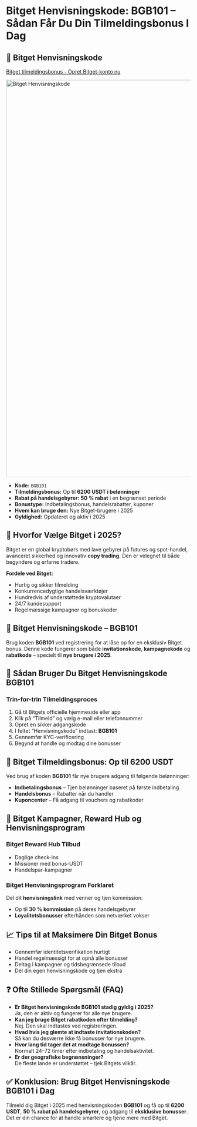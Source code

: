<h1>Bitget Henvisningskode: BGB101 – Sådan Får Du Din Tilmeldingsbonus I Dag</h1>
<h2>🔑 Bitget Henvisningskode</h2>

<p><a href="https://partner.bitget.com/bg/new1" target="_blank">Bitget tilmeldingsbonus - Opret Bitget-konto nu</a></p>


<img src="https://images.mirror-media.xyz/publication-images/nIFzTF8D-Yu6Z-Cmkito1.png" alt="Bitget Henvisningskode" width="1080">


<ul>
<li><strong>Kode:</strong> <code>BGB101</code></li>
<li><strong>Tilmeldingsbonus:</strong> Op til <strong>6200 USDT i belønninger</strong></li>
<li><strong>Rabat på handelsgebyrer:</strong> <strong>50 % rabat</strong> i en begrænset periode</li>
<li><strong>Bonustype:</strong> Indbetalingsbonus, handelsrabatter, kuponer</li>
<li><strong>Hvem kan bruge den:</strong> Nye Bitget-brugere i 2025</li>
<li><strong>Gyldighed:</strong> Opdateret og aktiv i 2025</li>
</ul>
<h2>🎯 Hvorfor Vælge Bitget i 2025?</h2>
<p>Bitget er en global kryptobørs med lave gebyrer på futures og spot-handel, avanceret sikkerhed og innovativ <strong>copy trading</strong>. Den er velegnet til både begyndere og erfarne tradere.</p>
<p><strong>Fordele ved Bitget:</strong></p>
<ul>
<li>Hurtig og sikker tilmelding</li>
<li>Konkurrencedygtige handelsværktøjer</li>
<li>Hundredvis af understøttede kryptovalutaer</li>
<li>24/7 kundesupport</li>
<li>Regelmæssige kampagner og bonuskoder</li>
</ul>
<h2>🎁 Bitget Henvisningskode – BGB101</h2>
<p>Brug koden <strong>BGB101</strong> ved registrering for at låse op for en eksklusiv Bitget bonus. Denne kode fungerer som både <strong>invitationskode</strong>, <strong>kampagnekode</strong> og <strong>rabatkode</strong> – specielt til <strong>nye brugere i 2025</strong>.</p>
<h2>📝 Sådan Bruger Du Bitget Henvisningskode BGB101</h2>
<h3>Trin-for-trin Tilmeldingsproces</h3>
<ol>
<li>Gå til Bitgets officielle hjemmeside eller app</li>
<li>Klik på “Tilmeld” og vælg e-mail eller telefonnummer</li>
<li>Opret en sikker adgangskode</li>
<li>I feltet “Henvisningskode” indtast: <strong>BGB101</strong></li>
<li>Gennemfør KYC-verificering</li>
<li>Begynd at handle og modtag dine bonusser</li>
</ol>
<h2>💸 Bitget Tilmeldingsbonus: Op til 6200 USDT</h2>
<p>Ved brug af koden <strong>BGB101</strong> får nye brugere adgang til følgende belønninger:</p>
<ul>
<li><strong>Indbetalingsbonus</strong> – Tjen belønninger baseret på første indbetaling</li>
<li><strong>Handelsbonus</strong> – Rabatter når du handler</li>
<li><strong>Kuponcenter</strong> – Få adgang til vouchers og rabatkoder</li>
</ul>
<h2>🎉 Bitget Kampagner, Reward Hub og Henvisningsprogram</h2>
<h3>Bitget Reward Hub Tilbud</h3>
<ul>
<li>Daglige check-ins</li>
<li>Missioner med bonus-USDT</li>
<li>Handelspar-kampagner</li>
</ul>
<h3>Bitget Henvisningsprogram Forklaret</h3>
<p>Del dit <strong>henvisningslink</strong> med venner og tjen kommission:</p>
<ul>
<li>Op til <strong>30 % kommission</strong> på deres handelsgebyrer</li>
<li><strong>Loyalitetsbonusser</strong> efterhånden som netværket vokser</li>
</ul>
<h2>📈 Tips til at Maksimere Din Bitget Bonus</h2>
<ul>
<li>Gennemfør identitetsverifikation hurtigt</li>
<li>Handel regelmæssigt for at opnå alle bonusser</li>
<li>Deltag i kampagner og tidsbegrænsede tilbud</li>
<li>Del din egen henvisningskode og tjen ekstra</li>
</ul>
<h2>❓ Ofte Stillede Spørgsmål (FAQ)</h2>
<ul>
<li><strong>Er Bitget henvisningskode BGB101 stadig gyldig i 2025?</strong><br>Ja, den er aktiv og fungerer for alle nye brugere.</li>
<li><strong>Kan jeg bruge Bitget rabatkoden efter tilmelding?</strong><br>Nej. Den skal indtastes ved registreringen.</li>
<li><strong>Hvad hvis jeg glemte at indtaste invitationskoden?</strong><br>Så kan du desværre ikke få bonusser for nye brugere.</li>
<li><strong>Hvor lang tid tager det at modtage bonussen?</strong><br>Normalt 24–72 timer efter indbetaling og handelsaktivitet.</li>
<li><strong>Er der geografiske begrænsninger?</strong><br>De fleste lande er understøttet – tjek Bitgets vilkår.</li>
</ul>
<h2>✅ Konklusion: Brug Bitget Henvisningskode BGB101 i Dag</h2>
<p>Tilmeld dig Bitget i 2025 med henvisningskoden <strong>BGB101</strong> og få op til <strong>6200 USDT</strong>, <strong>50 % rabat på handelsgebyrer</strong>, og adgang til <strong>eksklusive bonusser</strong>. Det er din chance for at handle smartere og tjene mere med Bitget.</p>
</body>
</html>
